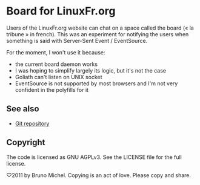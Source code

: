 Board for LinuxFr.org
=====================

Users of the LinuxFr.org website can chat on a space called the board
(« la tribune » in french). This was an experiment for notifying the users
when something is said with Server-Sent Event / EventSource.

For the moment, I won't use it because:

- the current board daemon works
- I was hoping to simplify largely its logic, but it's not the case
- Goliath can't listen on UNIX socket
- EventSource is not supported by most browsers
  and I'm not very confident in the polyfills for it


See also
--------

* [Git repository](http://github.com/nono/board-see-LinuxFr.org)


Copyright
---------

The code is licensed as GNU AGPLv3. See the LICENSE file for the full license.

♡2011 by Bruno Michel. Copying is an act of love. Please copy and share.
